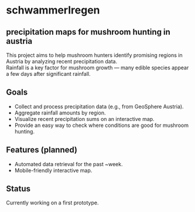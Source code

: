 # schwammerlregen
## precipitation maps for mushroom hunting in austria

This project aims to help mushroom hunters identify promising regions in Austria by analyzing recent precipitation data.  
Rainfall is a key factor for mushroom growth — many edible species appear a few days after significant rainfall.

## Goals
- Collect and process precipitation data (e.g., from GeoSphere Austria).
- Aggregate rainfall amounts by region.
- Visualize recent precipitation sums on an interactive map.
- Provide an easy way to check where conditions are good for mushroom hunting.

## Features (planned)
- Automated data retrieval for the past ~week.
- Mobile-friendly interactive map.

## Status
Currently working on a first prototype.

